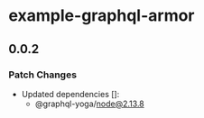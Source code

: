 # example-graphql-armor

## 0.0.2

### Patch Changes

- Updated dependencies []:
  - @graphql-yoga/node@2.13.8
